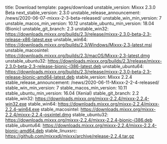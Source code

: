 title: Download
template: pages/download
unstable_version: Mixxx 2.3.0 Beta
next_stable_version: 2.3.0
unstable_release_announcement: /news/2020-06-07-mixxx-2-3-beta-released/
unstable_win_min_version: 7
unstable_macos_min_version: 10.12
unstable_ubuntu_min_version: 18.04 (Bionic)
unstable_git_branch: 2.3
unstable_win32: https://downloads.mixxx.org/builds/2.3/release/mixxx-2.3.0-beta-2.3-release-x86-latest.exe
unstable_win64: https://downloads.mixxx.org/builds/2.3/Windows/Mixxx-2.3-latest.msi
unstable_macosintel: https://downloads.mixxx.org/builds/2.3/macOS/Mixxx-2.3-latest.dmg
unstable_ubuntu32: https://downloads.mixxx.org/builds/2.3/release/mixxx-2.3.0-beta-2.3-release-bionic-i386-latest.deb
unstable_ubuntu64: https://downloads.mixxx.org/builds/2.3/release/mixxx-2.3.0-beta-2.3-release-bionic-amd64-latest.deb
stable_version: Mixxx 2.2.4
stable_release_announcement: /news/2020-06-11-Mixxx-2-2-4-released/
stable_win_min_version: 7
stable_macos_min_version: 10.11
stable_ubuntu_min_version: 16.04 (Xenial)
stable_git_branch: 2.2
stable_win32: https://downloads.mixxx.org/mixxx-2.2.4/mixxx-2.2.4-win32.exe
stable_win64: https://downloads.mixxx.org/mixxx-2.2.4/mixxx-2.2.4-win64.exe
stable_macosintel: https://downloads.mixxx.org/mixxx-2.2.4/mixxx-2.2.4-osxintel.dmg
stable_ubuntu32: https://downloads.mixxx.org/mixxx-2.2.4/mixxx-2.2.4-bionic-i386.deb
stable_ubuntu64: https://downloads.mixxx.org/mixxx-2.2.4/mixxx-2.2.4-bionic-amd64.deb
stable_linuxsrc: https://github.com/mixxxdj/mixxx/archive/release-2.2.4.tar.gz
